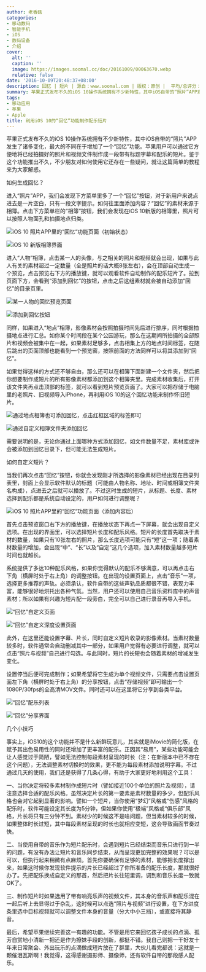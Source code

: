 ```yaml
---
author: 老香菇
categories:
- 移动数码
- 智能手机
- iOS
- 数码设备
- 介绍
cover:
  alt: ''
  caption: ''
  image: https://images.soomal.cc/doc/20161009/00063670.webp
  relative: false
date: '2016-10-09T20:48:37+08:00'
description: 回忆 | 短片 | 源自：www.soomal.com | 版权：原创 |  平均/总评分：07.83/47
summary: 苹果正式发布不久的iOS 10操作系统拥有不少新特性，其中iOS自带的“照片”APP发生了诸多变化，最大的不同在于增加了一个“回忆”功能。苹果用户可以通过它，很方便地将已经拍摄好的照片和视频文件制作成一段带有标题字幕和配乐的短片……
tags:
- 移动应用
- 苹果
- Apple
title: 利用iOS 10的“回忆”功能制作配乐短片
---
```


苹果正式发布不久的iOS 10操作系统拥有不少新特性，其中iOS自带的“照片”APP发生了诸多变化，最大的不同在于增加了一个“回忆”功能。苹果用户可以通过它方便地将已经拍摄好的照片和视频文件制作成一段带有标题字幕和配乐的短片。鉴于这个功能推出不久，不少朋友对如何使用它还存在一些疑问，就让这篇简单的教程来为大家解惑。

如何生成回忆？

进入“照片”APP，我们会发现下方菜单里多了一个“回忆”按钮，对于新用户来说点进去是一片空白，只有一段文字提示。如何往里面添加内容？“回忆”的素材来源于相簿。点击下方菜单栏的“相簿”按钮，我们会发现在iOS 10新版的相簿里，照片可以按照人物面孔和拍摄地点归类。

![iOS 10 照片APP里的“回忆“功能页面（初始状态）](https://images.soomal.cc/doc/20161009/00063660_01.webp)




![iOS 10 新版相簿界面](https://images.soomal.cc/doc/20161009/00063659_01.webp)





进入“人物”相簿，点击某一人的头像，与之相关的照片和视频就会出现，如果与此人有关的素材超过一定数量（全是照片的话大概8张左右），会在顶部自动生成一个预览，点击预览右下方的播放键，就可以观看软件自动制作的配乐短片了。拉到页面下方，会看到“添加到回忆”的按钮，点击之后这组素材就会被自动添加“回忆”的目录页里。

![某一人物的回忆预览页面](https://images.soomal.cc/doc/20161009/00063661_01.webp)




![添加到回忆按钮](https://images.soomal.cc/doc/20161009/00063662_01.webp)





同样，如果进入“地点”相簿，影像素材会按照拍摄时间先后进行排序，同时根据拍摄地点进行汇总。如你某个时间段在某个公园游玩，那么在这期间所拍摄的全部照片和视频会被集中在一起，如果素材足够多，点击相集上方的地点时间标签，在随后跳出的页面顶部也能看到一个预览窗，按照前面的方法同样可以将其添加到“回忆”。

如果觉得这样的方式还不够自由，那么还可以在相簿下面新建一个文件夹，然后把你想要制作成短片的所有影像素材都添加到这个相簿夹里。完成素材收集后，打开该文件夹再点击顶部的标签，就可以看到短片预览页面了。大家可以把存储于电脑里的老照片、旧视频导入iPhone，再利用iOS 10的这个回忆功能来制作怀旧短片。

![通过地点相簿也可添加回忆，点击红框区域的标签即可](https://images.soomal.cc/doc/20161009/00063663_01.webp)




![通过自定义相簿文件夹添加回忆](https://images.soomal.cc/doc/20161009/00063664_01.webp)





需要说明的是，无论你通过上面哪种方式添加回忆，如文件数量不足，素材库或许会被添加到回忆目录下，但可能无法生成短片。

如何自定义短片？

当我们再次点击“回忆”按钮，你就会发现刚才所选择的影像素材已经出现在目录列表里，封面上会显示软件默认的标题（可能由人物名称、地址、时间或相簿文件夹名构成），点进去之后就可以播放了。不过这时生成的短片，从标题、长度、素材选择到配乐都是系统自动设定的，用户如何进行调整呢？

![iOS 10 照片APP里的“回忆“功能页面（添加内容后）](https://images.soomal.cc/doc/20161009/00063665.webp)





首先点击预览窗口右下方的播放键，在播放状态下再点一下屏幕，就会出现自定义选项。在出现的界面里，可以选择短片长度和配乐风格。短片的长度首先取决于素材的数量，如果只有10张左右的照片，那么长度选项可能只有“短”这一项；随着素材数量的增加，会出现“中”、“长”以及“自定”这几个选项，加入素材数量越多短片时间也就越长。

系统提供了多达10种配乐风格，如果你觉得默认的配乐不够满意，可以再点击右下角（横屏时处于右上角）的调整按钮。在出现的设置页面上，点击“音乐”一项，选择更多推荐的声轨。必须承认，软件自带的这些声轨品质都很不错，表现力丰富，能够很好地烘托出各种气氛。当然，用户还可以使用自己音乐资料库中的声音素材；所以如果有兴趣为短片配一段旁白，完全可以自己进行录音再导入手机。

![“回忆”自定义页面](https://images.soomal.cc/doc/20161009/00063666_01.webp)




![“回忆”自定义深度设置页面](https://images.soomal.cc/doc/20161009/00063667_01.webp)





此外，在这里还能设置字幕、片长，同时自定义短片收录的影像素材。当素材数量较多时，软件通常会自动删减其中一部分，如果用户觉得有必要进行调整，就可以点击“照片与视频”自己进行勾选。与此同时，短片的长短也会随着素材的增减发生变化。

设置停当后便可完成制作；如果希望将它生成为单个视频文件，只需要点击设置页面左下角（横屏时处于右上角）的分享按钮，点击“存储视频”即可输出一个1080P/30fps的全高清MOV文件。同时还可以在这里将它分享到各类平台。

![“回忆”配乐列表](https://images.soomal.cc/doc/20161009/00063668_01.webp)




![“回忆”分享界面](https://images.soomal.cc/doc/20161009/00063669_01.webp)





几个小技巧

事实上，iOS10的这个功能并不是什么新鲜玩意儿，其实就是iMovie的简化版，在赋予其出色易用性的同时还增加了更丰富的配乐。正因其“易用”，某些功能可能会让人感觉过于简陋，譬如无法控制每段素材呈现的时长（注：在新版本中已不存在这个问题），无法调整素材切换时的效果，更不能为每段素材添加说明字幕。不过通过几天的使用，我们还是获得了几条心得，有助于大家更好地利用这个工具：

一、当你决定将较多素材制作成短片时（譬如接近100个单位的照片及视频），请注意选择合适的配乐风格。虽然决定片长的第一要素是素材数量的多少，但配乐风格也会对它起到显著的影响。譬如一个短片，当你使用“梦幻”风格或“伤感”风格的配乐时，软件可能设定其长度为5分钟，但如果你使用“极端”风格或“俱乐部”风格，片长将只有三分钟不到。素材少的时候这不是啥问题，但当素材较多的时候，如果整体时长过短，其中每段素材呈现的时长也就相应变短，这会导致画面节奏过快。

二、当使用自带的音乐作为短片配乐时，会遇到短片已经结束而音乐只进行到一半的问题，有没有办法让短片和音乐同步结束，从而呈现更加完整的效果呢？可以是可以，但执行起来稍微有点麻烦。首先你要确保有足够的素材，能够把长度撑出来，如果这时候你发现软件提示的片长已经超过了你所准备的配乐长度，那就很好办了。先把配乐换成自定义的那首，然后把片长往短里调，调到和音乐长度一致就OK了。

三、制作短片时如果选用了带有响亮乐声的视频文件，其本身的音乐声和配乐混在一起后听上去显得过于杂乱，这时候可以点选“照片与视频”进行设置，在下方进度条里选中目标视频就可以调整文件本身的音量（分大中小三挡），或直接将其静音。

最后，希望苹果继续完善这一有趣的功能。不管是用它来回忆孩子成长的点滴、孤芳自赏地小清新一把还是作为撩妹手段的创新，都挺不错。我自己则把一干好友十年来日常聚会、外出玩乐的点滴做成短片放在了群里，大伙儿看完都说：这就是一颗催泪瓦斯啊！我觉得，这得感谢摄影师、摄像师，还有软件自带的那段感人配乐。